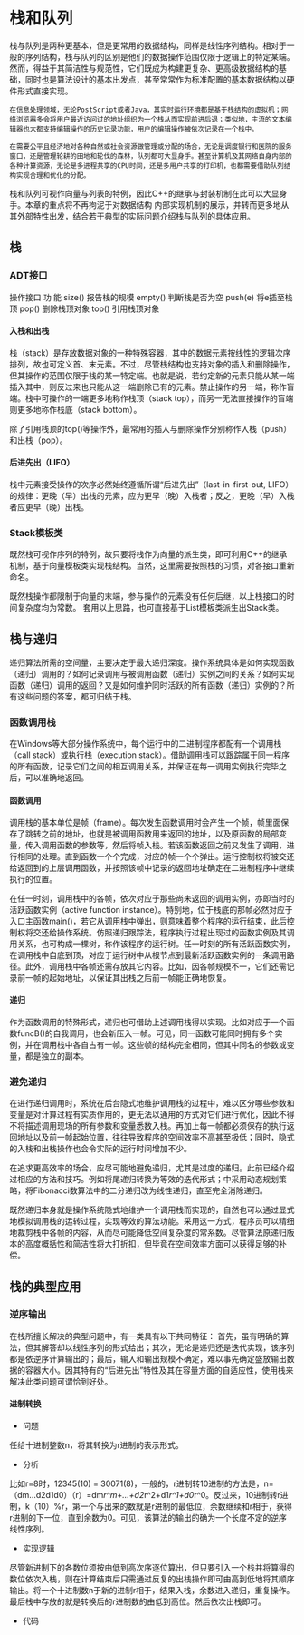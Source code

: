 # 栈和队列

栈与队列是两种更基本，但是更常用的数据结构，同样是线性序列结构。相对于一般的序列结构，栈与队列的区别是他们的数据操作范围仅限于逻辑上的特定某端。然而，得益于其简洁性与规范性，它们既成为构建更复杂、更高级数据结构的基础，同时也是算法设计的基本出发点，甚至常常作为标准配置的基本数据结构以硬件形式直接实现。

    在信息处理领域，无论PostScript或者Java，其实时运行环境都是基于栈结构的虚拟机；网络浏览器多会将用户最近访问过的地址组织为一个栈从而实现前进后退；类似地，主流的文本编辑器也大都支持编辑操作的历史记录功能，用户的编辑操作被依次记录在一个栈中。

    在需要公平且经济地对各种自然或社会资源做管理或分配的场合，无论是调度银行和医院的服务窗口，还是管理轮耕的田地和轮伐的森林，队列都可大显身手。甚至计算机及其网络自身内部的各种计算资源，无论是多进程共享的CPU时间，还是多用户共享的打印机，也都需要借助队列结构实现合理和优化的分配。

栈和队列可视作向量与列表的特例，因此C++的继承与封装机制在此可以大显身手。本章的重点将不再拘泥于对数据结构
内部实现机制的展示，并转而更多地从其外部特性出发，结合若干典型的实际问题介绍栈与队列的具体应用。

## 栈

### ADT接口

操作接口       功 能
size()      报告栈的规模
empty()     判断栈是否为空
push(e)     将e插至栈顶
pop()       删除栈顶对象
top()       引用栈顶对象

#### 入栈和出栈

栈（stack）是存放数据对象的一种特殊容器，其中的数据元素按线性的逻辑次序排列，故也可定义首、末元素。不过，尽管栈结构也支持对象的插入和删除操作，但其操作的范围仅限于栈的某一特定端。也就是说，若约定新的元素只能从某一端插入其中，则反过来也只能从这一端删除已有的元素。禁止操作的另一端，称作盲端。栈中可操作的一端更多地称作栈顶（stack top），而另一无法直接操作的盲端则更多地称作栈底（stack bottom）。

除了引用栈顶的top()等操作外，最常用的插入与删除操作分别称作入栈（push）和出栈（pop）。

#### 后进先出（LIFO）

栈中元素接受操作的次序必然始终遵循所谓“后进先出”（last-in-first-out, LIFO）的规律：更晚（早）出栈的元素，应为更早（晚）入栈者；反之，更晚（早）入栈者应更早（晚）出栈。

### Stack模板类

既然栈可视作序列的特例，故只要将栈作为向量的派生类，即可利用C++的继承机制，基于向量模板类实现栈结构。当然，这里需要按照栈的习惯，对各接口重新命名。

既然栈操作都限制于向量的末端，参与操作的元素没有任何后继，以上栈接口的时间复杂度均为常数。
套用以上思路，也可直接基于List模板类派生出Stack类。

## 栈与递归

递归算法所需的空间量，主要决定于最大递归深度。操作系统具体是如何实现函数（递归）调用的？如何记录调用与被调用函数（递归）实例之间的关系？如何实现函数（递归）调用的返回？又是如何维护同时活跃的所有函数（递归）实例的？所有这些问题的答案，都可归结于栈。

### 函数调用栈

在Windows等大部分操作系统中，每个运行中的二进制程序都配有一个调用栈（call stack）或执行栈（execution stack）。借助调用栈可以跟踪属于同一程序的所有函数，记录它们之间的相互调用关系，并保证在每一调用实例执行完毕之后，可以准确地返回。

#### 函数调用

调用栈的基本单位是帧（frame）。每次发生函数调用时会产生一个帧，帧里面保存了跳转之前的地址，也就是被调用函数用来返回的地址，以及原函数的局部变量，传入调用函数的参数等，然后将帧入栈。若该函数返回之前又发生了调用，进行相同的处理。直到函数一个个完成，对应的帧一个个弹出。运行控制权将被交还给返回到的上层调用函数，并按照该帧中记录的返回地址确定在二进制程序中继续执行的位置。

在任一时刻，调用栈中的各帧，依次对应于那些尚未返回的调用实例，亦即当时的活跃函数实例（active function instance）。特别地，位于栈底的那帧必然对应于入口主函数main()，若它从调用栈中弹出，则意味着整个程序的运行结束，此后控制权将交还给操作系统。仿照递归跟踪法，程序执行过程出现过的函数实例及其调用关系，也可构成一棵树，称作该程序的运行树。任一时刻的所有活跃函数实例，在调用栈中自底到顶，对应于运行树中从根节点到最新活跃函数实例的一条调用路径。此外，调用栈中各帧还需存放其它内容。比如，因各帧规模不一，它们还需记录前一帧的起始地址，以保证其出栈之后前一帧能正确地恢复。

#### 递归

作为函数调用的特殊形式，递归也可借助上述调用栈得以实现。比如对应于一个函数funcB()的自我调用，也会新压入一帧。可见，同一函数可能同时拥有多个实例，并在调用栈中各自占有一帧。这些帧的结构完全相同，但其中同名的参数或变量，都是独立的副本。

### 避免递归

在进行递归调用时，系统在后台隐式地维护调用栈的过程中，难以区分哪些参数和变量是对计算过程有实质作用的，更无法以通用的方式对它们进行优化，因此不得不将描述调用现场的所有参数和变量悉数入栈。再加上每一帧都必须保存的执行返回地址以及前一帧起始位置，往往导致程序的空间效率不高甚至极低；同时，隐式的入栈和出栈操作也会令实际的运行时间增加不少。

在追求更高效率的场合，应尽可能地避免递归，尤其是过度的递归。此前已经介绍过相应的方法和技巧。例如将尾递归转换为等效的迭代形式；中采用动态规划策略，将Fibonacci数算法中的二分递归改为线性递归，直至完全消除递归。

既然递归本身就是操作系统隐式地维护一个调用栈而实现的，自然也可以通过显式地模拟调用栈的运转过程，实现等效的算法功能。采用这一方式，程序员可以精细地裁剪栈中各帧的内容，从而尽可能降低空间复杂度的常系数。尽管算法原递归版本的高度概括性和简洁性将大打折扣，但毕竟在空间效率方面可以获得足够的补偿。

## 栈的典型应用

### 逆序输出

在栈所擅长解决的典型问题中，有一类具有以下共同特征：
首先，虽有明确的算法，但其解答却以线性序列的形式给出；其次，无论是递归还是迭代实现，该序列都是依逆序计算输出的；最后，输入和输出规模不确定，难以事先确定盛放输出数据的容器大小。因其特有的“后进先出”特性及其在容量方面的自适应性，使用栈来解决此类问题可谓恰到好处。

#### 进制转换

- 问题

任给十进制整数n，将其转换为r进制的表示形式。

- 分析

比如r=8时，12345(10) = 30071(8)，一般的，r进制转10进制的方法是，n=（dm…d2d1d0）（r）=dm*r^m+…+d2*r^2+d1*r^1+d0*r^0。反过来，10进制转r进制，k（10）%r，第一个与出来的数就是r进制的最低位，余数继续和r相于，获得r进制的下一位，直到余数为0。可见，该算法的输出的确为一个长度不定的逆序线性序列。

- 实现逻辑

尽管新进制下的各数位须按由低到高次序逐位算出，但只要引入一个栈并将算得的数位依次入栈，则在计算结束后只需通过反复的出栈操作即可由高到低地将其顺序输出。将一个十进制数n于新的进制r相于，结果入栈，余数进入递归，重复操作。最后栈中存放的就是转换后的r进制数的由低到高位。然后依次出栈即可。

- 代码

